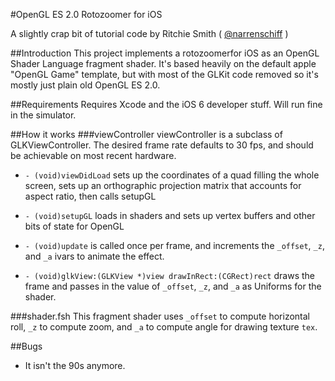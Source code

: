 #OpenGL ES 2.0 Rotozoomer for iOS

A slightly crap bit of tutorial code by Ritchie Smith ( [@narrenschiff](https://twitter.com/Narrenschiff) )

##Introduction
This project implements a rotozoomerfor iOS as an OpenGL Shader Language fragment shader. It's based heavily on the default apple "OpenGL Game" template, but with most of the GLKit code removed so it's mostly just plain old OpenGL ES 2.0.

##Requirements
Requires Xcode and the iOS 6 developer stuff. Will run fine in the simulator.

##How it works
###viewController
viewController is a subclass of GLKViewController. The desired frame rate defaults to 30 fps, and should be achievable on most recent hardware.

* `- (void)viewDidLoad` sets up the coordinates of a quad filling the whole screen, sets up an orthographic projection matrix that accounts for aspect ratio, then calls setupGL

* `- (void)setupGL` loads in shaders and sets up vertex buffers and other bits of state for OpenGL

* `- (void)update` is called once per frame, and increments the `_offset`, `_z`, and `_a` ivars to animate the effect.

* `- (void)glkView:(GLKView *)view drawInRect:(CGRect)rect` draws the frame and passes in the value of `_offset`, `_z`, and `_a` as Uniforms for the shader.

###shader.fsh
This fragment shader uses `_offset` to compute horizontal roll, `_z` to compute zoom, and `_a` to compute angle for drawing texture `tex`.

##Bugs
* It isn't the 90s anymore.